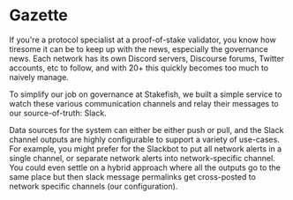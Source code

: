 # Gazette

If you're a protocol specialist at a proof-of-stake validator, you know how tiresome it can be to keep up with the news, especially the governance news. Each network has its own Discord servers, Discourse forums, Twitter accounts, etc to follow, and with 20+ this quickly becomes too much to naively manage.

To simplify our job on governance at Stakefish, we built a simple service to watch these various communication channels and relay their messages to our source-of-truth: Slack.

Data sources for the system can either be either push or pull, and the Slack channel outputs are highly configurable to support a variety of use-cases. For example, you might prefer for the Slackbot to put all network alerts in a single channel, or separate network alerts into network-specific channel. You could even settle on a hybrid approach where all the outputs go to the same place but then slack message permalinks get cross-posted to network specific channels (our configuration).